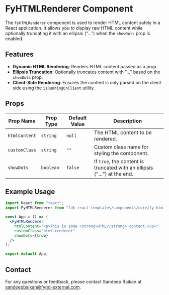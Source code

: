 # FyHTMLRenderer Component

The `FyHTMLRenderer` component is used to render HTML content safely in a React application. It allows you to display raw HTML content while optionally truncating it with an ellipsis ("...") when the `showDots` prop is enabled.

## Features
- **Dynamic HTML Rendering**: Renders HTML content passed as a prop.
- **Ellipsis Truncation**: Optionally truncates content with "..." based on the `showDots` prop.
- **Client-Side Rendering**: Ensures the content is only parsed on the client side using the `isRunningOnClient` utility.

## Props

| Prop Name      | Prop Type      | Default Value | Description                                                                 |
|----------------|----------------|---------------|-----------------------------------------------------------------------------|
| `htmlContent`  | `string`       | `null`        | The HTML content to be rendered.                                              |
| `customClass`  | `string`       | `""`          | Custom class name for styling the component.                                 |
| `showDots`     | `boolean`      | `false`       | If `true`, the content is truncated with an ellipsis ("...") at the end.      |

## Example Usage

```jsx
import React from "react";
import FyHTMLRenderer from "fdk-react-templates/components/core/fy-html-renderer/fy-html-renderer";

const App = () => (
  <FyHTMLRenderer
    htmlContent="<p>This is some <strong>HTML</strong> content.</p>"
    customClass="html-renderer"
    showDots={true}
  />
);

export default App;

```

## Contact

For any questions or feedback, please contact Sandeep Baikan at [sandeepbaikan@fynd-external.com](mailto:sandeepbaikan@fynd-external.com).



